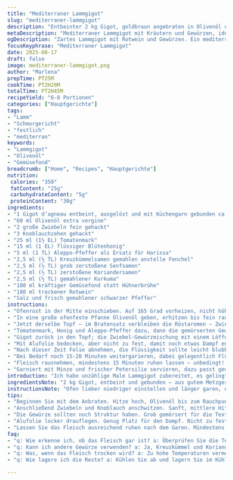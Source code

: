 ```yaml
---
title: "Mediterraner Lammgigot"
slug: "mediterraner-lammgigot"
description: "Entbeinter 2 kg Gigot, goldbraun angebraten in Olivenöl und gewürzt mit einer Mischung aus Tomatenpaste, Honig, Aleppo-Pfeffer statt Harissa, gemahlenem Kreuzkümmel statt Fenchel, Senf- und Koriandersamen. Gegart bei 165 °C langsam im Ofen mit Rotwein und Gemüsefond. Aromatischer Duft von Kräutern und Gewürzen. Zart und rosig innen. Klassiker mediterraner Küche, ohne Gluten, Milchprodukte oder Eier, ideal für 6-8 Personen."
metaDescription: "Mediterraner Lammgigot mit Kräutern und Gewürzen, ideal für das feine Essen. Zart und rosig, perfekt für den festlichen Genuss."
ogDescription: "Zartes Lammgigot mit Rotwein und Gewürzen. Ein mediterranes Gericht, das jeden beschenkt. Für eine unvergessliche Mahlzeit mit Freunden."
focusKeyphrase: "Mediterraner Lammgigot"
date: 2025-08-17
draft: false
image: mediterraner-lammgigot.png
author: "Marlena"
prepTime: PT25M
cookTime: PT2H20M
totalTime: PT2H45M
recipeYield: "6-8 Portionen"
categories: ["Hauptgerichte"]
tags:
- "Lamm"
- "Schmorgericht"
- "festlich"
- "mediterran"
keywords:
- "Lammgigot"
- "Olivenöl"
- "Gemüsefond"
breadcrumb: ["Home", "Recipes", "Hauptgerichte"]
nutrition: 
 calories: "350"
 fatContent: "25g"
 carbohydrateContent: "5g"
 proteinContent: "30g"
ingredients:
- "1 Gigot d’agneau entbeint, ausgelöst und mit Küchengarn gebunden ca 2 kg"
- "60 ml Olivenöl extra vergine"
- "2 große Zwiebeln fein gehackt"
- "3 Knoblauchzehen gehackt"
- "25 ml (1½ EL) Tomatenmark"
- "15 ml (1 EL) flüssiger Blütenhonig"
- "5 ml (1 TL) Aleppo-Pfeffer als Ersatz für Harissa"
- "2,5 ml (½ TL) Kreuzkümmelsamen gemahlen anstelle Fenchel"
- "2,5 ml (½ TL) grob zerstoßene Senfsamen"
- "2,5 ml (½ TL) zerstoßene Koriandersamen"
- "2,5 ml (½ TL) gemahlener Kurkuma"
- "180 ml kräftiger Gemüsefond statt Hühnerbrühe"
- "180 ml trockener Rotwein"
- "Salz und frisch gemahlener schwarzer Pfeffer"
instructions:
- "Ofenrost in der Mitte einschieben. Auf 165 Grad vorheizen, nicht höher – sonst wird das Fleisch schnell trocken."
- "In eine große ofenfeste Pfanne Olivenöl geben, erhitzen bis fein raucht. Gigot gut trocken tupfen, salzen, pfeffern, rundherum kräftig anbraten, bis die Oberfläche dunkelbraun wird, nicht verbrannt. Herausnehmen, zur Seite legen."
- "Jetzt derselbe Topf – im Bratensatz verbleiben die Röstaromen – Zwiebeln und Knoblauch bei mittlerer Hitze glasig schwitzen, etwa 6-7 Minuten. Nicht zu stark bräunen lassen, sonst bitter."
- "Tomatenmark, Honig und Aleppo-Pfeffer dazu, dann die gemörserten Gewürze: Kreuzkümmel, Senf- und Koriandersamen. Gut umrühren, bis alles gut vermischt ist und anfängt leicht zu duften. Vorsichtig salzen, pfeffern, denn der Honig bringt Süße ins Spiel."
- "Gigot zurück in den Topf; die Zwiebel-Gewürzmischung mit einem Löffel über das Fleisch verteilen, sodass eine dicke Kruste entsteht. Dann den Gemüsefond und Rotwein am Rand angießen, nicht über das Fleisch gießen, um die Kruste zu erhalten."
- "Mit Alufolie bedecken, aber nicht zu fest, damit noch etwas Dampf entweichen kann. Im Ofen 1 Stunde 40 Minuten langsam schmoren."
- "Nach dieser Zeit Folie abnehmen, die Flüssigkeit sollte leicht blubbern; Fleischbrust mit Löffel Flüssigkeit begießen; entweder mit einem Fleischthermometer prüfen – 58 Grad Kern ist perfekt für rosa. Falls kein Thermometer da, mittig mit einer Gabel oder spitzen Messer vorsichtig testen – Fleisch muss zart, leicht nachgeben und saftig sein."
- "Bei Bedarf noch 15-20 Minuten weitergarieren, dabei gelegentlich Flüssigkeit nachgießen, falls trocken. Oberseite bräunt jetzt schön."
- "Fleisch rausnehmen, mindestens 15 Minuten ruhen lassen – unbedingt! Temperatur steigt jetzt auf knapp 64 Grad, Fasern entspannen sich, Saft verteilt sich gleichmäßig, nicht schneiden sonst läuft alles raus."
- "Garniert mit Minze und frischer Petersilie servieren, dazu passt gedämpfter Couscous mit angebratenen Apfelstücken und Minzblättern – süß-frisch als Kontrast zur kräftigen Würze."
introduction: "Ich habe unzählige Male Lammgigot zubereitet, es gelingt selten auf Anhieb. Wichtig ist wirklich das langsame Anbraten und dann sanfte Schmoren bei eher niedriger Temperatur, um die Fasern zu entspannen ohne auszutrocknen. Statt der klassischen Harissa habe ich Aleppo-Pfeffer gewählt – milder, aber fruchtig scharf. Und Fenchel? Oft zu dominant. Kreuzkümmel gibt eine nussige Tiefe und harmoniert mit den Koriandersamen besser. Honig sorgt für eine dezente Süße, die den würzigen Gewürzen entgegenkommt. Wird beim Schmoren die Flüssigkeit anfangs am Rand gegossen, stabilisiert das die Kruste. Fleischthermometer? Ja, aber vertraue vor allem auf das Berühren und den Geruch. Lamm soll saftig rosa sein, keine Angst vor einigen Blutspuren. Experimente mit Wein und Brühe habe ich hinter mir – Gemüsefond liefert eine klarere Basis, Hühnerbrühe schmeckt oft zu dominant."
ingredientsNote: "2 kg Gigot, entbeint und gebunden – aus gutem Metzgerhandwerk, das macht den Unterschied. Fleisch gründlich trocken tupfen, sonst spritzt das Öl. Olivenöl ist Voraussetzung, hier nehmen Sie das mit kräftigem Geschmack, kein mildes. Zwiebeln und Knoblauch sollten frischsschneiden, das Aroma lebt von Frische. Tomatenmark geben Sie lieber eine Spur weniger als zu viel – sonst schmeckt es zu intensiv. Statt Harissa lohnt Aleppo-Pfeffer, milder und leichter fruchtig. Fenchelsamen raus, Kreuzkümmel rein für einen überraschenden Touch. Gemüsefond ist handgemacht oder aus dem Laden, aber konzentriert. Rotwein trocken – ein kräftiger Merlot oder Cabernet ist besser als zu fruchtiger Wein. Die Gewürze nicht ganz zermahlen, sollten noch bissfest sein für Textur. Honig bewusst einsetzten – nicht nur zum Süßen, sondern auch für schöne Karamellisierung an der Oberfläche beim Braten."
instructionsNote: "Ofen lieber niedriger einstellen und länger garen, es lohnt sich. Beim Anbraten Geduld: 5-7 Minuten pro Seite für goldbraune Kruste. Kein Gedränge im Topf, Fleisch darf nicht dämpfen, sonst wird die Kruste weich. Zwiebeln und Knoblauch vorsichtig anschwitzen – zu braun macht bitter. Wenn Gleichgewicht zwischen süß, scharf und erdig stimmt – die Mischung darf nicht dominieren. Fluidum am Rand gießen, nicht über Fleisch – sonst löst sich die Kruste auf. Alufolie locker legen, kein festes Päckchen – Feuchtigkeit braucht Platz zu entweichen. Temperaturcheck lieber mit Fingerprobe und Messer: wenn es leicht nachgibt, innen schön rosa bis lauwarm statt graubraun. Ruhen unbedingt, sonst läuft der Saft heraus. Ab und zu nachgießen, sonst trocknet die Oberfläche aus. Zum Servieren einfach tranchieren, nicht zerreißen – dann ist der Schnitt mürbe und elegant."
tips:
- "Beginnen Sie mit dem Anbraten. Hitze hoch, Olivenöl bis zum Rauchpunkt erhitzen. Fleisch gut trocknen. Das sorgt für eine knusprige Kruste. Röstaromen sind entscheidend."
- "Anschließend Zwiebeln und Knoblauch anschwitzen. Sanft, mittlere Hitze. Sie sollten glasig sein, nicht braun. Bitter schmeckt nicht gut im Gericht. Merken Sie sich das."
- "Die Gewürze sollten noch Struktur haben. Grob gemörsert für die Textur. Schärfe ist wichtig, nutzen Sie Aleppo-Pfeffer für die besondere Note. Zu viel davon kann überwältigen."
- "Alufolie locker drauflegen. Genug Platz für den Dampf. Nicht zu fest, sonst wird das Fleisch weich. Prüfen Sie regelmäßig die Farbe und den Duft."
- "Lassen Sie das Fleisch ausreichend ruhen nach dem Garen. Mindestens 15 Minuten. Der Saft muss sich setzen, sonst läuft alles beim Schneiden heraus."
faq:
- "q: Wie erkenne ich, ob das Fleisch gar ist? a: Überprüfen Sie die Temperatur, 58 Grad fürs Rosa. Achten Sie auf die Textur und den Widerstand, das ist wichtig."
- "q: Kann ich andere Gewürze verwenden? a: Ja, Kreuzkümmel und Koriander sind wichtig. Fenchel oft zu dominant. Experimentieren Sie, finden Sie Ihren Geschmack."
- "q: Was, wenn das Fleisch trocken wird? a: Zu hohe Temperaturen vermeiden. Nach dem Anbraten öfter Flüssigkeit nachgießen. Achten Sie auf die Garzeit."
- "q: Wie lagere ich die Reste? a: Kühlen Sie ab und lagern Sie im Kühlschrank in einem geschlossenen Behälter. Nicht länger als zwei Tage aufbewahren."

---
```

